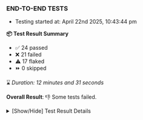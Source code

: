 ### END-TO-END TESTS

- Testing started at: April 22nd 2025, 10:43:44 pm

**📦 Test Result Summary**

- ✅ 24 passed
- ❌ 21 failed
- ⚠️ 17 flaked
- ⏩ 0 skipped

⌛ _Duration: 12 minutes and 31 seconds_

**Overall Result**: 👎 Some tests failed.



<details>
    <summary>[Show/Hide] Test Result Details</summary>
    <div markdown="1">

| Test | Browser | Test Case | Tags | Result |
| :---: | :---: | :--- | :---: | :---: |
| 1 | chromium-meshery-provider | Configure Existing Istio adapter through Mesh Adapter URL from Management page | unstable | ⚠️ |
| 2 | chromium-meshery-provider | Transition to disconnected state and then back to connected state | unstable | ⚠️ |
| 3 | chromium-meshery-provider | Transition to ignored state and then back to connected state | unstable | ⚠️ |
| 4 | chromium-meshery-provider | Transition to not found state and then back to connected state | unstable | ⚠️ |
| 5 | chromium-meshery-provider | Delete Kubernetes cluster connections | unstable | ⚠️ |
| 6 | chromium-meshery-provider | Add performance profile with load generator &quot;fortio&quot; and service mesh &quot;None&quot; | unstable | ⚠️ |
| 7 | chromium-meshery-provider | Connect to Meshery Istio Adapter and configure it |  | ❌ |
| 8 | chromium-meshery-provider | Ping Istio Adapter | unstable | ⚠️ |
| 9 | chromium-local-provider | Verify that UI components are displayed |  | ❌ |
| 10 | chromium-local-provider | Add a cluster connection by uploading kubeconfig file | unstable | ⚠️ |
| 11 | chromium-local-provider | Transition to disconnected state and then back to connected state | unstable | ⚠️ |
| 12 | chromium-local-provider | Transition to ignored state and then back to connected state | unstable | ⚠️ |
| 13 | chromium-local-provider | Transition to not found state and then back to connected state | unstable | ⚠️ |
| 14 | chromium-local-provider | Delete Kubernetes cluster connections | unstable | ⚠️ |
| 15 | chromium-meshery-provider | View detailed result of a performance profile (Graph Visualiser) with load generator &quot;fortio&quot; and service mesh &quot;None&quot; | unstable | ⚠️ |
| 16 | chromium-local-provider | Verify Kanvas Snapshot using data-testid |  | ❌ |
| 17 | chromium-local-provider | Test if Left Navigation Panel is displayed |  | ❌ |
| 18 | chromium-local-provider | Logout from current user session |  | ❌ |
| 19 | chromium-meshery-provider | Edit the configuration of a performance profile with load generator &quot;fortio&quot; and service mesh &quot;None&quot; | unstable | ⚠️ |
| 20 | chromium-local-provider | Verify Performance Analysis Details |  | ❌ |
| 21 | chromium-local-provider | Test if Settings button is displayed |  | ❌ |
| 22 | chromium-local-provider | Common UI elements |  | ❌ |
| 23 | chromium-meshery-provider | Compare test of a performance profile with load generator &quot;fortio&quot; and service mesh &quot;None&quot; | unstable | ⚠️ |
| 24 | chromium-local-provider | Verify Kanvas Details |  | ❌ |
| 25 | chromium-local-provider | Test if Notification button is displayed |  | ❌ |
| 26 | chromium-local-provider | All settings tabs |  | ❌ |
| 27 | chromium-meshery-provider | Delete a performance profile with load generator &quot;fortio&quot; and service mesh &quot;None&quot; | unstable | ⚠️ |
| 28 | chromium-local-provider | Verify Meshery Docker Extension Details |  | ❌ |
| 29 | chromium-local-provider | Test if Profile button is displayed |  | ❌ |
| 30 | chromium-local-provider | Action buttons on adapters tab |  | ❌ |
| 31 | chromium-local-provider | Configure Existing Istio adapter through Mesh Adapter URL from Management page | unstable | ⚠️ |
| 32 | chromium-local-provider | Verify Meshery Design Embed Details |  | ❌ |
| 33 | chromium-local-provider | Add performance profile with load generator &quot;fortio&quot; and service mesh &quot;None&quot; | unstable | ⚠️ |
| 34 | chromium-local-provider | Grafana elements on metrics tab |  | ❌ |
| 35 | chromium-local-provider | Ping Istio Adapter | unstable | ⚠️ |
| 36 | chromium-local-provider | Verify Meshery Catalog Section Details |  | ❌ |
| 37 | chromium-local-provider | View detailed result of a performance profile (Graph Visualiser) with load generator &quot;fortio&quot; and service mesh &quot;None&quot; | unstable | ⚠️ |
| 38 | chromium-local-provider | Info icons on settings page |  | ❌ |
| 39 | chromium-local-provider | Aggregation Charts are displayed |  | ❌ |
| 40 | chromium-local-provider | Verify Meshery Adapter for Istio Section |  | ❌ |
| 41 | chromium-local-provider | Edit the configuration of a performance profile with load generator &quot;fortio&quot; and service mesh &quot;None&quot; | unstable | ⚠️ |
| 42 | chromium-local-provider | Toggle &quot;Send Anonymous Usage Statistics&quot; | unstable | ⚠️ |
| 43 | chromium-local-provider | Connect to Meshery Istio Adapter and configure it |  | ❌ |
| 44 | chromium-local-provider | Compare test of a performance profile with load generator &quot;fortio&quot; and service mesh &quot;None&quot; | unstable | ⚠️ |
| 45 | chromium-local-provider | Toggle &quot;Send Anonymous Performance Results&quot; | unstable | ⚠️ |
| 46 | chromium-local-provider | Delete a performance profile with load generator &quot;fortio&quot; and service mesh &quot;None&quot; | unstable | ⚠️ |

</div>
</details>


<!-- To see the full report, please visit our CI/CD pipeline with reporter. -->